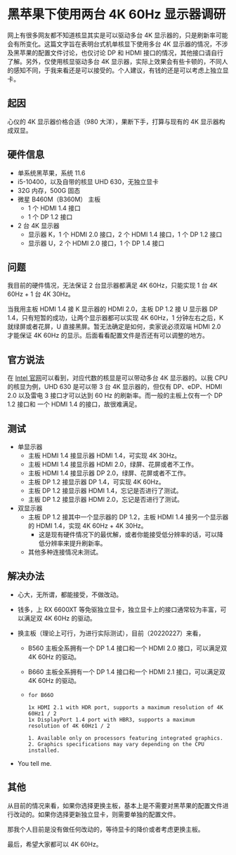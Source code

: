 # 黑苹果下使用两台 4K 60Hz 显示器调研

网上有很多网友都不知道核显其实是可以驱动多台 4K 显示器的，只是刷新率可能会有所变化。这篇文字旨在表明台式机单核显下使用多台 4K 显示器的情况，不涉及黑苹果的配置文件讨论，也仅讨论 DP 和 HDMI 接口的情况，其他接口请自行了解。另外，仅使用核显驱动多台 4K 显示器，实际上效果会有些卡顿的，不同人的感知不同，于我来看还是可以接受的。个人建议，有钱的还是可以考虑上独立显卡。

## 起因

心仪的 4K 显示器价格合适（980 大洋），果断下手，打算与现有的 4K 显示器构成双显。

## 硬件信息

- 单系统黑苹果，系统 11.6
- i5-10400，以及自带的核显 UHD 630，无独立显卡
- 32G 内存，500G 固态
- 微星 B460M（B360M） 主板
  - 1 个 HDMI 1.4 接口
  - 1 个 DP 1.2 接口
- 2 台 4K 显示器
  - 显示器 K，1 个 HDMI 2.0 接口，2 个 HDMI 1.4 接口，1 个 DP 1.2 接口
  - 显示器 U，2 个 HDMI 2.0 接口，1 个 DP 1.4 接口

## 问题

我目前的硬件情况，无法保证 2 台显示器都满足 4K 60Hz，只能实现 1 台 4K 60Hz + 1 台 4K 30Hz。

当我用主板 HDMI 1.4 接 K 显示器的 HDMI 2.0，主板 DP 1.2 接 U 显示器 DP 1.4，只有短暂的成功，让两个显示器都可以实现 4K 60Hz，1 分钟左右之后，K 就绿屏或者花屏，U 直接黑屏。暂无法确定是如何，卖家说必须双端 HDMI 2.0 才能保证 4K 60Hz 的显示。后面看看配置文件是否还有可以调整的地方。

## 官方说法

在 [Intel 官网](https://www.intel.com/content/www/us/en/support/articles/000025675/graphics.html)可以看到，对应代数的核显是可以带动多台 4K 显示器的。以我 CPU 的核显为例，UHD 630 是可以带 3 台 4K 显示器的，但仅有 DP、eDP、HDMI 2.0 以及雷电 3 接口才可以达到 60 Hz 的刷新率。而一般的主板上仅有一个 DP 1.2 接口和 一个 HDMI 1.4 的接口，故很难满足。

## 测试

- 单显示器
  - 主板 HDMI 1.4 接显示器 HDMI 1.4，可实现 4K 30Hz。
  - 主板 HDMI 1.4 接显示器 HDMI 2.0，绿屏、花屏或者不工作。
  - 主板 HDMI 1.4 接显示器 DP 2.0，绿屏、花屏或者不工作。
  - 主板 DP 1.2 接显示器 DP 1.4，可实现 4K 60Hz。
  - 主板 DP 1.2 接显示器 HDMI 1.4，忘记是否进行了测试。
  - 主板 DP 1.2 接显示器 HDMI 2.0，忘记是否进行了测试。
- 双显示器
  - 主板 DP 1.2 接其中一个显示器的 DP 1.2，主板 HDMI 1.4 接另一个显示器的 HDMI 1.4，实现 4K 60Hz + 4K 30Hz。
    - 这是现有硬件情况下的最优解，或者你能接受低分辨率的话，可以降低分辨率来提升刷新率。
  - 其他多种连接情况未测试。

## 解决办法

- 心大，无所谓，都能接受，不做改动。

- 钱多，上 RX 6600XT 等免驱独立显卡，独立显卡上的接口通常较为丰富，可以满足双 4K 60Hz 的驱动。

- 换主板（理论上可行，为进行实际测试），目前（20220227）来看，

  - B560 主板全系拥有一个 DP 1.4 接口和一个 HDMI 2.0 接口，可以满足双 4K 60Hz 的驱动。

  - B660 主板全系拥有一个 DP 1.4 接口和一个 HDMI 2.1 接口，可以满足双 4K 60Hz 的驱动。

  - ```console
    for B66O
    
    1x HDMI 2.1 with HDR port, supports a maximum resolution of 4K 60Hz1 / 2
    1x DisplayPort 1.4 port with HBR3, supports a maximum resolution of 4K 60Hz1 / 2
    
    1. Available only on processors featuring integrated graphics.
    2. Graphics specifications may vary depending on the CPU installed.
    ```

- You tell me.

## 其他

从目前的情况来看，如果你选择更换主板，基本上是不需要对黑苹果的配置文件进行改动的。如果你选择更新独立显卡，则需要单独的配置文件。

那我个人目前是没有做任何改动的，等待显卡的降价或者考虑更换主板。

最后，希望大家都可以 4K 60Hz。